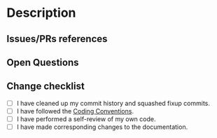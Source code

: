 # Description

<!-- Please write a summary of your changes and why you made them.-->

## Issues/PRs references

<!--
Examples: Fixes #1234. See also #5678. Depends on PR #9876.

Please use keywords (e.g., fixes, resolve) with the links to the issues you
resolved, this way they will be automatically closed when your pull request
is merged. See https://help.github.com/articles/closing-issues-using-keywords/.
-->

## Open Questions

<!-- Unresolved questions, if any. -->

## Change checklist

<!--
We don't enforce a strict convention for commit messages, but please make sure that
the commit history is clear and informative.
-->
- [ ] I have cleaned up my commit history and squashed fixup commits.
- [ ] I have followed the [Coding Conventions](https://ariel-os.github.io/ariel-os/dev/docs/book/coding-conventions.html).
- [ ] I have performed a self-review of my own code.
- [ ] I have made corresponding changes to the documentation.

